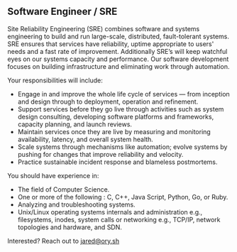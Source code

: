 ## Software Engineer / SRE

Site Reliability Engineering (SRE) combines software and systems engineering to build and run large-scale, distributed, fault-tolerant systems. SRE ensures that services have reliability, uptime appropriate to users' needs and a fast rate of improvement. Additionally SRE’s will keep watchful eyes on our systems capacity and performance. Our software development focuses on building infrastructure and eliminating work through automation.

Your responsibilities will include:

* Engage in and improve the whole life cycle of services — from inception and design through to deployment, operation and refinement.
* Support services before they go live through activities such as system design consulting, developing software platforms and frameworks, capacity planning, and launch reviews.
* Maintain services once they are live by measuring and monitoring availability, latency, and overall system health.
* Scale systems through mechanisms like automation; evolve systems by pushing for changes that improve reliability and velocity.
* Practice sustainable incident response and blameless postmortems.

You should have experience in:

* The field of Computer Science.
* One or more of the following : C, C++, Java Script, Python, Go, or Ruby.
* Analyzing and troubleshooting systems.
* Unix/Linux operating systems internals and administration e.g., filesystems, inodes, system calls or networking e.g., TCP/IP, network topologies and hardware, and SDN.

Interested? Reach out to jared@ory.sh
